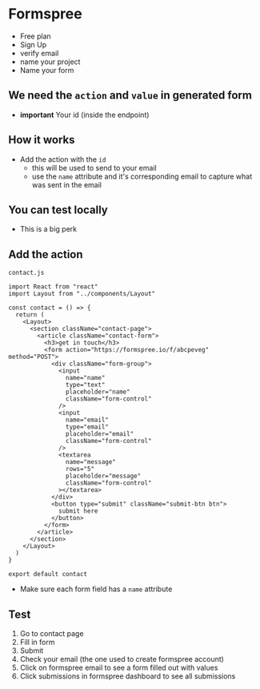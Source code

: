 # Formspree
* Free plan
* Sign Up
* verify email
* name your project
* Name your form

## We need the `action` and `value` in generated form
* **important** Your id (inside the endpoint)

## How it works
* Add the action with the `id`
    - this will be used to send to your email
    - use the `name` attribute and it's corresponding email to capture what was sent in the email

## You can test locally
* This is a big perk

## Add the action
`contact.js`

```
import React from "react"
import Layout from "../components/Layout"

const contact = () => {
  return (
    <Layout>
      <section className="contact-page">
        <article className="contact-form">
          <h3>get in touch</h3>
          <form action="https://formspree.io/f/abcpeveg" method="POST">
            <div className="form-group">
              <input
                name="name"
                type="text"
                placeholder="name"
                className="form-control"
              />
              <input
                name="email"
                type="email"
                placeholder="email"
                className="form-control"
              />
              <textarea
                name="message"
                rows="5"
                placeholder="message"
                className="form-control"
              ></textarea>
            </div>
            <button type="submit" className="submit-btn btn">
              submit here
            </button>
          </form>
        </article>
      </section>
    </Layout>
  )
}

export default contact
```

* Make sure each form field has a `name` attribute

## Test
1. Go to contact page
2. Fill in form
3. Submit
4. Check your email (the one used to create formspree account)
5. Click on formspree email to see a form filled out with values
6. Click submissions in formspree dashboard to see all submissions
